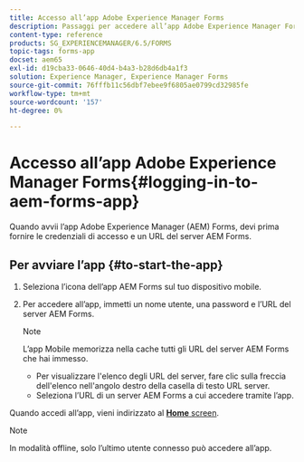 ```yaml
---
title: Accesso all’app Adobe Experience Manager Forms
description: Passaggi per accedere all’app Adobe Experience Manager Forms.
content-type: reference
products: SG_EXPERIENCEMANAGER/6.5/FORMS
topic-tags: forms-app
docset: aem65
exl-id: d19cba33-0646-40d4-b4a3-b28d6db4a1f3
solution: Experience Manager, Experience Manager Forms
source-git-commit: 76fffb11c56dbf7ebee9f6805ae0799cd32985fe
workflow-type: tm+mt
source-wordcount: '157'
ht-degree: 0%

---
```


# Accesso all’app Adobe Experience Manager Forms{#logging-in-to-aem-forms-app}

Quando avvii l’app Adobe Experience Manager (AEM) Forms, devi prima fornire le credenziali di accesso e un URL del server AEM Forms.

## Per avviare l’app {#to-start-the-app}

1. Seleziona l’icona dell’app AEM Forms sul tuo dispositivo mobile.
1. Per accedere all’app, immetti un nome utente, una password e l’URL del server AEM Forms.

   >[!NOTE]
   >
   >L’app Mobile memorizza nella cache tutti gli URL del server AEM Forms che hai immesso.
   >
   >    * Per visualizzare l&#39;elenco degli URL del server, fare clic sulla freccia dell&#39;elenco nell&#39;angolo destro della casella di testo URL server.
   >    * Seleziona l’URL di un server AEM Forms a cui accedere tramite l’app.

Quando accedi all’app, vieni indirizzato al [**Home** screen](../../forms/using/home-screen.md).

>[!NOTE]
>
>In modalità offline, solo l’ultimo utente connesso può accedere all’app.
